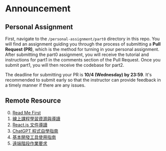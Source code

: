 # Announcement

## Personal Assignment
First, navigate to the `/personal-assignment/part0` directory in this repo. You will find an assignment guiding you through the process of submitting a **Pull Request (PR)**, which is the method for turning in your personal assignment.  
After submitting the part0 assignment, you will receive the tutorial and instructions for part1 in the comments section of the Pull Request. Once you submit part1, you will then receive the codebase for part2.
  
The deadline for submitting your PR is **10/4 (Wednesday) by 23:59**. It's recommended to submit early so that the instructor can provide feedback in a timely manner if there are any issues.

## Remote Resource
0. [Read Me First](https://docs.google.com/document/d/11geSSnp2ezfPkVT3qrhS_OgskFpZHsTtxVXbbElda5A/edit?usp=sharing)
1. [線上課程學習資源與導讀](https://docs.google.com/document/d/1D5g7DY7eVQ11N9-SG-bvW-B8JZ3FVfkBk-w1rKWgKK8/edit?usp=sharing)
2. [React.js 文件導讀](https://docs.google.com/document/d/15YT7To3I-vL3c_w2k_PRf7zucsaYq5CAFfKyJ9tKbQg/edit?usp=sharing)
3. [ChatGPT 程式自學指南](https://docs.google.com/document/d/1QjWZljOvfi5adIXraM2cg7PvfqfY-Z5xU-8PNDD3JUw/edit?usp=sharing)
4. [基本開發工具使用指南](https://docs.google.com/document/d/1w9XrTmzazCRMqEttkdcahucAFtCSTD8Fb4rl3nxaKUA/edit?usp=sharing)
5. [遠端階段作業要求](https://docs.google.com/document/d/1Se2gkcFedj0_2iTKmgeKJbdaug7499cH12mtORL3hxE/edit?usp=sharing)  
